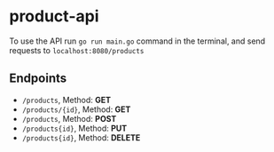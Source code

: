 # product-api

To use the API run ```go run main.go``` command in the terminal, and send requests to ```localhost:8080/products```

## Endpoints

- ```/products```, Method: **GET**
- ```/products/{id}```, Method: **GET**
- ```/products```, Method: **POST**
- ```/products{id}```, Method: **PUT**
- ```/products{id}```, Method: **DELETE**

